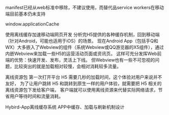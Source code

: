 manifest已经从web标准中移除，不建议使用，而替代品service workers在移动端目前基本仍未支持

window.applicationCache



使用离线缓存加速移动端网页开发
分析完H5提供的各种缓存机制，回到移动端（针对Android，可能也适用于iOS）的场景。
现在Android App（包括手Q和WX）大多嵌入了Webview的组件（系统Webview或QQ游览器的X5组件），通过内嵌Webview来加载一些H5的运营活动页面或资讯页。
这样可充分发挥Web前端的优势：快速开发、发布，灵活上下线。
但Webview也有一些不可忽视的问题，比较突出的就是加载相对较慢，会相对消耗较多流量。



离线资源包
第一次打开平台 H5 需要几秒的加载时间，这个体验对用户来说并不友好，
为了让用户跳转 H5 和跳转到原生一样的用户体验，就需要把 H5 相关的离线资源包下发给客户端，
客户端就可以使用离线资源来代替实际网络请求，节省用户等待时间和流量消耗。



Hybird-App离线缓存系统
APP中缓存、加载与刷新机制设计
